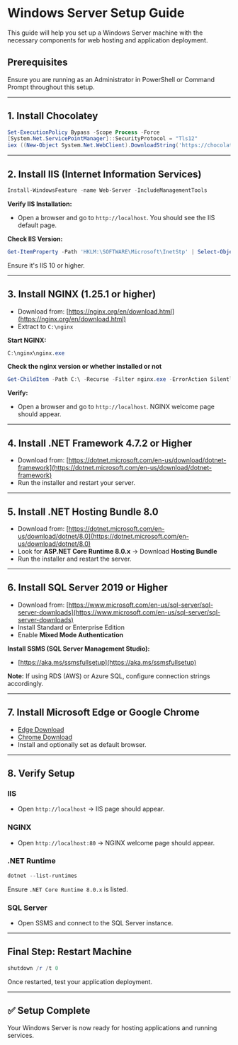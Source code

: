 # Windows Server Setup Guide

This guide will help you set up a Windows Server machine with the necessary components for web hosting and application deployment.

## Prerequisites
Ensure you are running as an Administrator in PowerShell or Command Prompt throughout this setup.

---

## 1. Install Chocolatey

```powershell
Set-ExecutionPolicy Bypass -Scope Process -Force
[System.Net.ServicePointManager]::SecurityProtocol = "Tls12"
iex ((New-Object System.Net.WebClient).DownloadString('https://chocolatey.org/install.ps1'))
```

---

## 2. Install IIS (Internet Information Services)

```powershell
Install-WindowsFeature -name Web-Server -IncludeManagementTools
```

**Verify IIS Installation:**
- Open a browser and go to `http://localhost`. You should see the IIS default page.

**Check IIS Version:**
```powershell
Get-ItemProperty -Path 'HKLM:\SOFTWARE\Microsoft\InetStp' | Select-Object VersionString
```
Ensure it's IIS 10 or higher.

---

## 3. Install NGINX (1.25.1 or higher)
- Download from: [https://nginx.org/en/download.html](https://nginx.org/en/download.html)
- Extract to `C:\nginx`

**Start NGINX:**
```powershell
C:\nginx\nginx.exe
```

**Check the nginx version or whether installed or not**
```powershell
Get-ChildItem -Path C:\ -Recurse -Filter nginx.exe -ErrorAction SilentlyContinue
```

**Verify:**
- Open a browser and go to `http://localhost`. NGINX welcome page should appear.

---

## 4. Install .NET Framework 4.7.2 or Higher
- Download from: [https://dotnet.microsoft.com/en-us/download/dotnet-framework](https://dotnet.microsoft.com/en-us/download/dotnet-framework)
- Run the installer and restart your server.

---

## 5. Install .NET Hosting Bundle 8.0
- Download from: [https://dotnet.microsoft.com/en-us/download/dotnet/8.0](https://dotnet.microsoft.com/en-us/download/dotnet/8.0)
- Look for **ASP.NET Core Runtime 8.0.x** → Download **Hosting Bundle**
- Run the installer and restart the server.

---

## 6. Install SQL Server 2019 or Higher
- Download from: [https://www.microsoft.com/en-us/sql-server/sql-server-downloads](https://www.microsoft.com/en-us/sql-server/sql-server-downloads)
- Install Standard or Enterprise Edition
- Enable **Mixed Mode Authentication**

**Install SSMS (SQL Server Management Studio):**
- [https://aka.ms/ssmsfullsetup](https://aka.ms/ssmsfullsetup)

**Note:** If using RDS (AWS) or Azure SQL, configure connection strings accordingly.

---

## 7. Install Microsoft Edge or Google Chrome
- [Edge Download](https://www.microsoft.com/en-us/edge/download)
- [Chrome Download](https://www.google.com/chrome/)
- Install and optionally set as default browser.

---

## 8. Verify Setup

### IIS
- Open `http://localhost` → IIS page should appear.

### NGINX
- Open `http://localhost:80` → NGINX welcome page should appear.

### .NET Runtime
```powershell
dotnet --list-runtimes
```
Ensure `.NET Core Runtime 8.0.x` is listed.

### SQL Server
- Open SSMS and connect to the SQL Server instance.

---

## Final Step: Restart Machine
```powershell
shutdown /r /t 0
```

Once restarted, test your application deployment.

---

## ✅ Setup Complete
Your Windows Server is now ready for hosting applications and running services.


